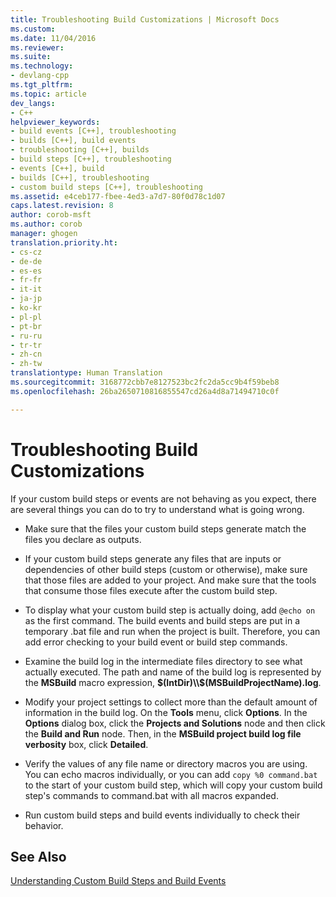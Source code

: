 ```yaml
---
title: Troubleshooting Build Customizations | Microsoft Docs
ms.custom: 
ms.date: 11/04/2016
ms.reviewer: 
ms.suite: 
ms.technology:
- devlang-cpp
ms.tgt_pltfrm: 
ms.topic: article
dev_langs:
- C++
helpviewer_keywords:
- build events [C++], troubleshooting
- builds [C++], build events
- troubleshooting [C++], builds
- build steps [C++], troubleshooting
- events [C++], build
- builds [C++], troubleshooting
- custom build steps [C++], troubleshooting
ms.assetid: e4ceb177-fbee-4ed3-a7d7-80f0d78c1d07
caps.latest.revision: 8
author: corob-msft
ms.author: corob
manager: ghogen
translation.priority.ht:
- cs-cz
- de-de
- es-es
- fr-fr
- it-it
- ja-jp
- ko-kr
- pl-pl
- pt-br
- ru-ru
- tr-tr
- zh-cn
- zh-tw
translationtype: Human Translation
ms.sourcegitcommit: 3168772cbb7e8127523bc2fc2da5cc9b4f59beb8
ms.openlocfilehash: 26ba2650710816855547cd26a4d8a71494710c0f

---
```

# Troubleshooting Build Customizations
If your custom build steps or events are not behaving as you expect, there are several things you can do to try to understand what is going wrong.  
  
-   Make sure that the files your custom build steps generate match the files you declare as outputs.  
  
-   If your custom build steps generate any files that are inputs or dependencies of other build steps (custom or otherwise), make sure that those files are added to your project. And make sure that the tools that consume those files execute after the custom build step.  
  
-   To display what your custom build step is actually doing, add `@echo on` as the first command. The build events and build steps are put in a temporary .bat file and run when the project is built. Therefore, you can add error checking to your build event or build step commands.  
  
-   Examine the build log in the intermediate files directory to see what actually executed. The path and name of the build log is represented by the **MSBuild** macro expression, **$(IntDir)\\$(MSBuildProjectName).log**.  
  
-   Modify your project settings to collect more than the default amount of information in the build log. On the **Tools** menu, click **Options**. In the **Options** dialog box, click the **Projects and Solutions** node and then click the **Build and Run** node. Then, in the **MSBuild project build log file verbosity** box, click **Detailed**.  
  
-   Verify the values of any file name or directory macros you are using. You can echo macros individually, or you can add `copy %0 command.bat` to the start of your custom build step, which will copy your custom build step's commands to command.bat with all macros expanded.  
  
-   Run custom build steps and build events individually to check their behavior.  
  
## See Also  
 [Understanding Custom Build Steps and Build Events](../ide/understanding-custom-build-steps-and-build-events.md)


<!--HONumber=Jan17_HO2-->


